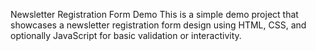 Newsletter Registration Form Demo
This is a simple demo project that showcases a newsletter registration form design using HTML, CSS, and optionally JavaScript for basic validation or interactivity.
